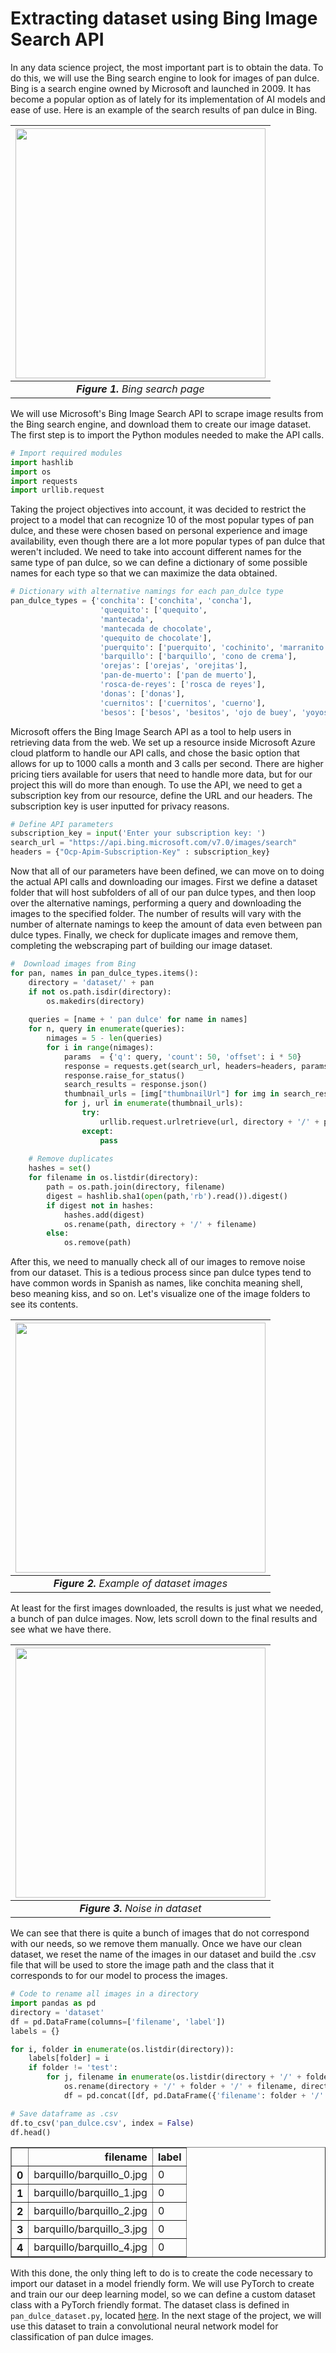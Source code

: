 # **Extracting dataset using Bing Image Search API**

In any data science project, the most important part is to obtain the data. To do this, we will use the Bing search engine to look for images of pan dulce. Bing is a search engine owned by Microsoft and launched in 2009. It has become a popular option as of lately for its implementation of AI models and ease of use. Here is an example of the search results of pan dulce in Bing.

<div align = 'center'>
  
| <img src='/images/bing.JPG' height="400">         |
|:-------------------------------------------------:|
| ***Figure 1.**  Bing search page*               |
  
</div>

We will use Microsoft's Bing Image Search API to scrape image results from the Bing search engine, and download them to create our image dataset. The first step is to import the Python modules needed to make the API calls.


```python
# Import required modules
import hashlib
import os
import requests
import urllib.request
```

Taking the project objectives into account, it was decided to restrict the project to a model that can recognize 10 of the most popular types of pan dulce, and these were chosen based on personal experience and image availability, even though there are a lot more popular types of pan dulce that weren't included. We need to take into account different names for the same type of pan dulce, so we can define a dictionary of some possible names for each type so that we can maximize the data obtained.


```python
# Dictionary with alternative namings for each pan_dulce type
pan_dulce_types = {'conchita': ['conchita', 'concha'],
                    'quequito': ['quequito',
                    'mantecada',
                    'mantecada de chocolate',
                    'quequito de chocolate'],
                    'puerquito': ['puerquito', 'cochinito', 'marranito', 'puerco'],
                    'barquillo': ['barquillo', 'cono de crema'],
                    'orejas': ['orejas', 'orejitas'],
                    'pan-de-muerto': ['pan de muerto'],
                    'rosca-de-reyes': ['rosca de reyes'],
                    'donas': ['donas'],
                    'cuernitos': ['cuernitos', 'cuerno'],
                    'besos': ['besos', 'besitos', 'ojo de buey', 'yoyos']}
```

Microsoft offers the Bing Image Search API as a tool to help users in retrieving data from the web. We set up a resource inside Microsoft Azure cloud platform to handle our API calls, and chose the basic option that allows for up to 1000 calls a month and 3 calls per second. There are higher pricing tiers available for users that need to handle more data, but for our project this will do more than enough. To use the API, we need to get a subscription key from our resource, define the URL and our headers. The subscription key is user inputted for privacy reasons.


```python
# Define API parameters
subscription_key = input('Enter your subscription key: ')
search_url = "https://api.bing.microsoft.com/v7.0/images/search"
headers = {"Ocp-Apim-Subscription-Key" : subscription_key}
```

Now that all of our parameters have been defined, we can move on to doing the actual API calls and downloading our images. First we define a dataset folder that will host subfolders of all of our pan dulce types, and then loop over the alternative namings, performing a query and downloading the images to the specified folder. The number of results will vary with the number of alternate namings to keep the amount of data even between pan dulce types. Finally, we check for duplicate images and remove them, completing the webscraping part of building our image dataset.


```python
#  Download images from Bing
for pan, names in pan_dulce_types.items():
    directory = 'dataset/' + pan
    if not os.path.isdir(directory):
        os.makedirs(directory)
    
    queries = [name + ' pan dulce' for name in names]
    for n, query in enumerate(queries):
        nimages = 5 - len(queries)
        for i in range(nimages):
            params  = {'q': query, 'count': 50, 'offset': i * 50}
            response = requests.get(search_url, headers=headers, params=params)
            response.raise_for_status()
            search_results = response.json()
            thumbnail_urls = [img["thumbnailUrl"] for img in search_results["value"]]
            for j, url in enumerate(thumbnail_urls):
                try:
                    urllib.request.urlretrieve(url, directory + '/' + pan + '-'+ str(j + i * 150 + n*300) + ".jpg")
                except:
                    pass
    
    # Remove duplicates
    hashes = set()
    for filename in os.listdir(directory):
        path = os.path.join(directory, filename)
        digest = hashlib.sha1(open(path,'rb').read()).digest()
        if digest not in hashes:
            hashes.add(digest)
            os.rename(path, directory + '/' + filename)
        else:
            os.remove(path)
```

After this, we need to manually check all of our images to remove noise from our dataset. This is a tedious process since pan dulce types tend to have common words in Spanish as names, like conchita meaning shell, beso meaning kiss, and so on. Let's visualize one of the image folders to see its contents.

<div align = 'center'>
  
| <img src='/images/puerquito_1.JPG' height="400">         |
|:-------------------------------------------------:|
| ***Figure 2.**  Example of dataset images*               |
  
</div>

At least for the first images downloaded, the results is just what we needed, a bunch of pan dulce images. Now, lets scroll down to the final results and see what we have there.

<div align = 'center'>
  
| <img src='/images/puerquito_2.JPG' height="400">         |
|:-------------------------------------------------:|
| ***Figure 3.**  Noise in dataset*               |
  
</div>

We can see that there is quite a bunch of images that do not correspond with our needs, so we remove them manually. Once we have our clean dataset, we reset the name of the images in our dataset and build the .csv file that will be used to store the image path and the class that it corresponds to for our model to process the images.


```python
# Code to rename all images in a directory
import pandas as pd
directory = 'dataset'
df = pd.DataFrame(columns=['filename', 'label'])
labels = {}

for i, folder in enumerate(os.listdir(directory)):
    labels[folder] = i
    if folder != 'test':
        for j, filename in enumerate(os.listdir(directory + '/' + folder)):
            os.rename(directory + '/' + folder + '/' + filename, directory + '/' + folder + '/' + folder + '_' + str(j) + '.jpg')
            df = pd.concat([df, pd.DataFrame({'filename': folder + '/' + folder + '_' + str(j) + '.jpg', 'label': labels[folder]}, index = [0])], axis=0)

# Save dataframe as .csv
df.to_csv('pan_dulce.csv', index = False)
df.head()
```

<div>
<table border="1" class="dataframe">
  <thead>
    <tr style="text-align: right;">
      <th></th>
      <th>filename</th>
      <th>label</th>
    </tr>
  </thead>
  <tbody>
    <tr>
      <th>0</th>
      <td>barquillo/barquillo_0.jpg</td>
      <td>0</td>
    </tr>
    <tr>
      <th>1</th>
      <td>barquillo/barquillo_1.jpg</td>
      <td>0</td>
    </tr>
    <tr>
      <th>2</th>
      <td>barquillo/barquillo_2.jpg</td>
      <td>0</td>
    </tr>
    <tr>
      <th>3</th>
      <td>barquillo/barquillo_3.jpg</td>
      <td>0</td>
    </tr>
    <tr>
      <th>4</th>
      <td>barquillo/barquillo_4.jpg</td>
      <td>0</td>
    </tr>
  </tbody>
</table>
</div>



With this done, the only thing left to do is to create the code necessary to import our dataset in a model friendly form. We will use PyTorch to create and train our our deep learning model, so we can define a custom dataset class with a PyTorch friendly format. The dataset class is defined in `pan_dulce_dataset.py`, located [here](dataset/pan_dulce_dataset.py). In the next stage of the project, we will use this dataset to train a convolutional neural network model for classification of pan dulce images.
